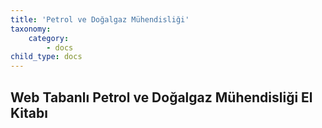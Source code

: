 ```yaml
---
title: 'Petrol ve Doğalgaz Mühendisliği'
taxonomy:
    category:
        - docs
child_type: docs
---
```


<h2 id="mcetoc_1c49svof60">Web Tabanlı Petrol ve Doğalgaz M&uuml;hendisliği El Kitabı</h2>